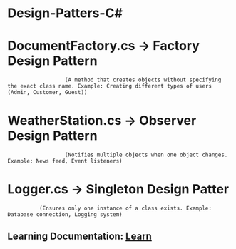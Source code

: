 # Design-Patters-C#

# DocumentFactory.cs -> Factory Design Pattern
                      (A method that creates objects without specifying the exact class name. Example: Creating different types of users (Admin, Customer, Guest))

# WeatherStation.cs -> Observer Design Pattern
                      (Notifies multiple objects when one object changes. Example: News feed, Event listeners)

# Logger.cs -> Singleton Design Patter
              (Ensures only one instance of a class exists. Example: Database connection, Logging system)

## Learning Documentation: [Learn](https://dotnettutorials.net/course/dot-net-design-patterns/)

              

